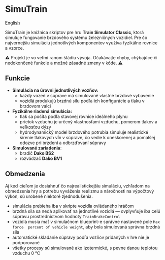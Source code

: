 # SimuTrain
[English](README.md)

SimuTrain je knižnica skriptov pre hru **Train Simulator Classic**, ktorá simuluje
fungovanie brzdového systému železničných vozidiel. Pre čo najvernejšiu simuláciu
jednotlivých komponentov využíva fyzikálne rovnice a vzorce.

⚠️ Projekt je vo veľmi ranom štádiu vývoja. Očakávajte chyby, chýbajúce či nedokončené
funkcie a možné zásadné zmeny v kóde. ⚠️

## Funkcie
- **Simulácia na úrovni jednotlivých vozňov:**
  - každý vozeň v súprave má simulované vlastné brzdové vybavenie
  - vozidlá produkujú brzdnú silu podľa ich konfigurácie a tlaku v brzdovom valci
- **Fyzikálne riadená simulácia:**
  - tlak sa počíta podľa stavovej rovnice ideálneho plynu
  - prietok vzduchu je určený vlastnosťami vzduchu, pomerom tlakov a veľkosťou dýzy
  - hydrodynamický model brzdového potrubia simuluje realistické šírenie tlakových vĺn
  v súprave, čo vedie k oneskorenej a pomalšej odozve pri brzdení a odbrzďovaní súpravy
- **Simulované zariadenia:**
  - brzdič **Dako BS2**
  - rozvádzač **Dako BV1**

## Obmedzenia
Aj keď cieľom je dosiahnuť čo najrealistickejšiu simuláciu, vzhľadom na obmedzenia hry
a potrebu vyváženia realizmu a náročnosti na výpočtový výkon, sú urobené 
niektoré zjednodušenia. 

- simulácia prebieha iba v skripte vozidla ovládaného hráčom
- brzdná sila sa nedá aplikovať na jednotlivé vozidlá — ovplyvňuje
iba celú súpravu prostredníctvom hodnoty `TrainBrakeControl`
- vozidlá musia mať v simulačnom blueprint-e správne nastavené pole `Max force 
percent of vehicle weight`, aby bola simulovaná správna brzdná sila
- automatické skladanie súpravy podľa vozňov pridaných v hre nie je podporované
- všetky procesy sú simulované ako izotermické, s pevne danou teplotou vzduchu 0 °C